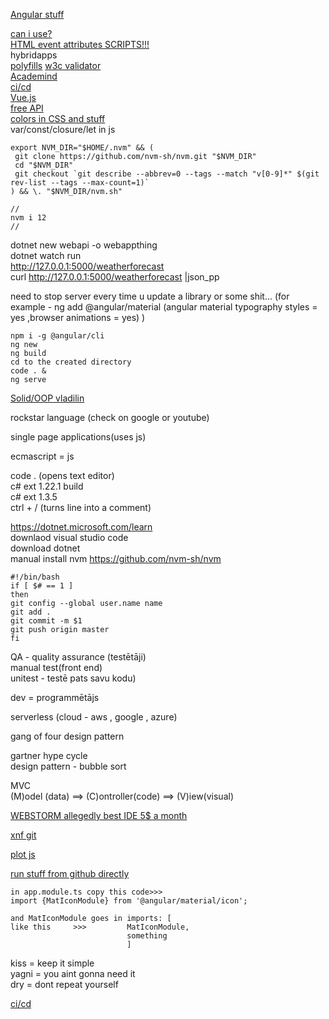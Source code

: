 [Angular stuff](https://material.angular.io/components/categories)    

[can i use?](https://caniuse.com/)    
[HTML event attributes SCRIPTS!!!](https://www.w3schools.com/tags/ref_eventattributes.asp)    
hybridapps    
[polyfills](https://en.wikipedia.org/wiki/Polyfill_(programming)) 
[w3c validator](https://validator.w3.org/)    
[Academind](https://www.youtube.com/c/Academind/videos)   
[ci/cd](https://en.wikipedia.org/wiki/CI/CD)    
[Vue.js](https://en.wikipedia.org/wiki/Vue.js)    
[free API](https://any-api.com/)    
[colors in CSS and stuff](https://developer.mozilla.org/en-US/docs/Web/HTML/Applying_color)   
var/const/closure/let   in js   
```
export NVM_DIR="$HOME/.nvm" && (
 git clone https://github.com/nvm-sh/nvm.git "$NVM_DIR"
 cd "$NVM_DIR"
 git checkout `git describe --abbrev=0 --tags --match "v[0-9]*" $(git rev-list --tags --max-count=1)`
) && \. "$NVM_DIR/nvm.sh"

//
nvm i 12
//
```


  
dotnet new webapi -o webappthing      
dotnet watch run    
http://127.0.0.1:5000/weatherforecast       
curl http://127.0.0.1:5000/weatherforecast |json_pp   

need to stop server every time u update a library or some shit...  (for example - ng add @angular/material  (angular material typography styles = yes ,browser animations = yes)  )     

```
npm i -g @angular/cli   
ng new    
ng build  
cd to the created directory   
code . &    
ng serve    

```


[Solid/OOP vladilin](https://www.youtube.com/channel/UCg8ss4xW9jASrqWGP30jXiw)    

rockstar language (check on google or youtube)    

single page applications(uses js)   

ecmascript  = js    







code . (opens text editor)      
c# ext 1.22.1 build     
c# ext 1.3.5        
ctrl + / (turns line into a comment)    



https://dotnet.microsoft.com/learn       
downlaod visual studio code       
download dotnet       
manual install nvm      https://github.com/nvm-sh/nvm     







```
#!/bin/bash
if [ $# == 1 ]
then
git config --global user.name name
git add .
git commit -m $1
git push origin master
fi
```


QA - quality assurance (testētāji)  
manual test(front end)    
unitest - testē pats savu kodu)        



dev = programmētājs   
  


serverless (cloud - aws , google , azure)   

gang of four design pattern  
 
gartner hype cycle     
design pattern - bubble sort   

MVC  
(M)odel (data) ==> (C)ontroller(code) ==> (V)iew(visual)   

[WEBSTORM allegedly best IDE 5$ a month](https://www.jetbrains.com/webstorm/)  

[xnf git](https://github.com/xnf/edibo-angular)   

[plot js](https://plotly.com/javascript/)  

[run stuff from github directly](https://stackoverflow.com/questions/6551446/can-i-run-html-files-directly-from-github-instead-of-just-viewing-their-source)  



```
in app.module.ts copy this code>>> 
import {MatIconModule} from '@angular/material/icon'; 

and MatIconModule goes in imports: [
like this     >>>         MatIconModule,
                          something
                          ]
```




kiss = keep it simple  
yagni = you aint gonna need it  
dry = dont repeat yourself  

[ci/cd](https://en.wikipedia.org/wiki/CI/CD)  
